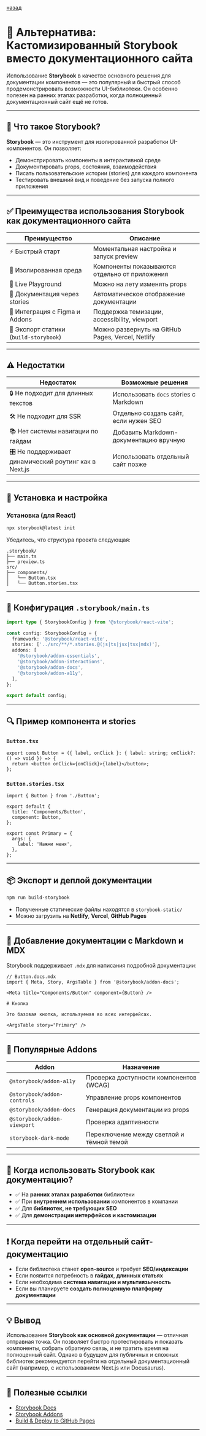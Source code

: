 


[назад](../Demo_and_Website.md)


# 📘 Альтернатива: Кастомизированный Storybook вместо документационного сайта

Использование **Storybook** в качестве основного решения для документации компонентов — это популярный и быстрый способ продемонстрировать возможности UI-библиотеки. Он особенно полезен на ранних этапах разработки, когда полноценный документационный сайт ещё не готов.

---

## 🧩 Что такое Storybook?

**Storybook** — это инструмент для изолированной разработки UI-компонентов. Он позволяет:

* Демонстрировать компоненты в интерактивной среде
* Документировать props, состояния, взаимодействия
* Писать пользовательские истории (stories) для каждого компонента
* Тестировать внешний вид и поведение без запуска полного приложения

---

## ✅ Преимущества использования Storybook как документационного сайта

| Преимущество                           | Описание                                          |
| -------------------------------------- | ------------------------------------------------- |
| ⚡ Быстрый старт                        | Моментальная настройка и запуск preview           |
| 🧱 Изолированная среда                 | Компоненты показываются отдельно от приложения    |
| 🔧 Live Playground                     | Можно на лету изменять props                      |
| 📝 Документация через stories          | Автоматическое отображение документации           |
| 🎨 Интеграция с Figma и Addons         | Поддержка темизации, accessibility, viewport      |
| 🚀 Экспорт статики (`build-storybook`) | Можно развернуть на GitHub Pages, Vercel, Netlify |

---

## ⚠️ Недостатки

| Недостаток                                            | Возможные решения                      |
| ----------------------------------------------------- | -------------------------------------- |
| 🔒 Не подходит для длинных текстов                    | Использовать `docs` stories с Markdown |
| 🛠 Не подходит для SSR                                | Отдельно создать сайт, если нужен SEO  |
| 📚 Нет системы навигации по гайдам                    | Добавить Markdown-документацию вручную |
| 🎛 Не поддерживает динамический роутинг как в Next.js | Использовать отдельный сайт позже      |

---

## 🚀 Установка и настройка

### Установка (для React)

```bash
npx storybook@latest init
```

Убедитесь, что структура проекта следующая:

```
.storybook/
├── main.ts
├── preview.ts
src/
├── components/
│   └── Button.tsx
│   └── Button.stories.tsx
```

---

## 🔧 Конфигурация `.storybook/main.ts`

```ts
import type { StorybookConfig } from '@storybook/react-vite';

const config: StorybookConfig = {
  framework: '@storybook/react-vite',
  stories: ['../src/**/*.stories.@(js|ts|jsx|tsx|mdx)'],
  addons: [
    '@storybook/addon-essentials',
    '@storybook/addon-interactions',
    '@storybook/addon-docs',
    '@storybook/addon-a11y',
  ],
};

export default config;
```

---

## 🔍 Пример компонента и stories

### `Button.tsx`

```tsx
export const Button = ({ label, onClick }: { label: string; onClick?: () => void }) => {
  return <button onClick={onClick}>{label}</button>;
};
```

### `Button.stories.tsx`

```tsx
import { Button } from './Button';

export default {
  title: 'Components/Button',
  component: Button,
};

export const Primary = {
  args: {
    label: 'Нажми меня',
  },
};
```

---

## 📦 Экспорт и деплой документации

```bash
npm run build-storybook
```

* Полученные статические файлы находятся в `storybook-static/`
* Можно загрузить на **Netlify**, **Vercel**, **GitHub Pages**

---

## 🧱 Добавление документации с Markdown и MDX

Storybook поддерживает `.mdx` для написания подробной документации:

```tsx
// Button.docs.mdx
import { Meta, Story, ArgsTable } from '@storybook/addon-docs';

<Meta title="Components/Button" component={Button} />

# Кнопка

Это базовая кнопка, используемая во всех интерфейсах.

<ArgsTable story="Primary" />
```

---

## 🧩 Популярные Addons

| Addon                       | Назначение                                |
| --------------------------- | ----------------------------------------- |
| `@storybook/addon-a11y`     | Проверка доступности компонентов (WCAG)   |
| `@storybook/addon-controls` | Управление props компонентов              |
| `@storybook/addon-docs`     | Генерация документации из props           |
| `@storybook/addon-viewport` | Проверка адаптивности                     |
| `storybook-dark-mode`       | Переключение между светлой и тёмной темой |

---

## 📌 Когда использовать Storybook как документацию?

* ✅ На **ранних этапах разработки** библиотеки
* ✅ При **внутреннем использовании** компонентов в компании
* ✅ Для **библиотек, не требующих SEO**
* ✅ Для **демонстрации интерфейсов и кастомизации**

---

## ❗ Когда перейти на отдельный сайт-документацию

* Если библиотека станет **open-source** и требует **SEO/индексации**
* Если появится потребность в **гайдах**, **длинных статьях**
* Если необходима **система навигации и мультиязычность**
* Если вы планируете **создать полноценную платформу документации**

---

## 💡 Вывод

Использование **Storybook как основной документации** — отличная отправная точка. Он позволяет быстро протестировать и показать компоненты, собрать обратную связь, и не тратить время на полноценный сайт. Однако в будущем для публичных и сложных библиотек рекомендуется перейти на отдельный документационный сайт (например, с использованием Next.js или Docusaurus).

---

## 🔗 Полезные ссылки

* [Storybook Docs](https://storybook.js.org/docs)
* [Storybook Addons](https://storybook.js.org/addons)
* [Build & Deploy to GitHub Pages](https://storybook.js.org/docs/react/sharing/publish-storybook)

---

